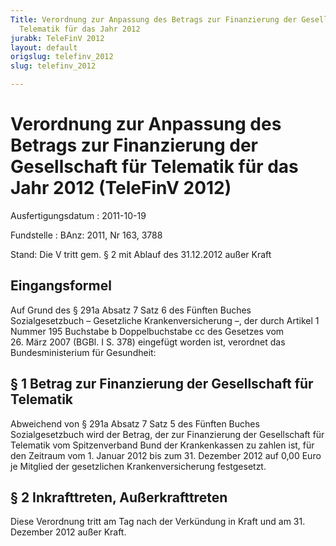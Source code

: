 ```yaml
---
Title: Verordnung zur Anpassung des Betrags zur Finanzierung der Gesellschaft für
  Telematik für das Jahr 2012
jurabk: TeleFinV 2012
layout: default
origslug: telefinv_2012
slug: telefinv_2012

---
```


# Verordnung zur Anpassung des Betrags zur Finanzierung der Gesellschaft für Telematik für das Jahr 2012 (TeleFinV 2012)

Ausfertigungsdatum
:   2011-10-19

Fundstelle
:   BAnz: 2011, Nr 163, 3788

Stand: Die V tritt gem. § 2 mit Ablauf des 31.12.2012 außer Kraft

## Eingangsformel

Auf Grund des § 291a Absatz 7 Satz 6 des Fünften Buches
Sozialgesetzbuch – Gesetzliche Krankenversicherung –, der durch
Artikel 1 Nummer 195 Buchstabe b Doppelbuchstabe cc des Gesetzes vom
26\. März 2007 (BGBl. I S. 378) eingefügt worden ist, verordnet das
Bundesministerium für Gesundheit:


## § 1 Betrag zur Finanzierung der Gesellschaft für Telematik

Abweichend von § 291a Absatz 7 Satz 5 des Fünften Buches
Sozialgesetzbuch wird der Betrag, der zur Finanzierung der
Gesellschaft für Telematik vom Spitzenverband Bund der Krankenkassen
zu zahlen ist, für den Zeitraum vom 1. Januar 2012 bis zum 31.
Dezember 2012 auf 0,00 Euro je Mitglied der gesetzlichen
Krankenversicherung festgesetzt.


## § 2 Inkrafttreten, Außerkrafttreten

Diese Verordnung tritt am Tag nach der Verkündung in Kraft und am 31.
Dezember 2012 außer Kraft.

